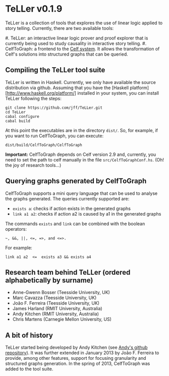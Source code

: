 # TeLLer v0.1.9

TeLLer is a collection of tools that explores the use of linear logic applied to story telling.
Currently, there are two available tools:

 #. TeLLer: an interactive linear logic prover and proof explorer that is currently being used to study causality in interactive story telling.
 #. CelfToGraph: a frontend to the [Celf system](http://clf.github.io/celf). It allows the transformation of Celf's solutions into structured graphs that can be queried.

## Compiling the TeLLer tool suite
TeLLer is written in Haskell. Currently, we only have available the source distribution via github. 
Assuming that you have the [Haskell platform][http://www.haskell.org/platform/] installed in your system,
you can install TeLLer following the steps:

    git clone https://github.com/jff/TeLLer.git
    cd TeLLer
    cabal configure
    cabal build

At this point the executables are in the directory `dist/`. So, for example, if you want to run CelfToGraph,
you can execute:

    dist/build/CelfToGraph/CelfToGraph

**Important:** CelfToGraph depends on Celf version 2.9 and, currently, you need to set the path to celf manually
in the file `src/CelfToGraphConf.hs`. (Oh! the joy of research tools...)

## Querying graphs generated by CelfToGraph
CelfToGraph supports a mini query language that can be used to analyse the graphs generated. The queries
currently supported are:

 * `exists a`: checks if action <a> exists in the generated graphs
 * `link a1 a2`: checks if action a2 is caused by a1 in the generated graphs
  
The commands `exists` and `link` can be combined with the boolean operators:

    ~, &&, ||, <=, =>, and <=>.

For example: 

    link a1 a2  <=  exists a3 && exists a4


 

## Research team behind TeLLer (ordered alphabetically by surname)

 * Anne-Gwenn Bosser (Teesside University, UK)
 * Marc Cavazza (Teesside University, UK)
 * João F. Ferreira (Teesside University, UK)
 * James Harland (RMIT University, Australia)
 * Andy Kitchen (RMIT University, Australia)
 * Chris Martens (Carnegie Mellon University, US)

## A bit of history

TeLLer started being developed by Andy Kitchen (see [Andy's github repository](https://github.com/andykitchen/linear-logic)).
It was further extended in January 2013 by João F. Ferreira to provide, among other features, support for focusing granularity and structured
graphs generation. In the spring of 2013, CelfToGraph was added to the tool suite.

